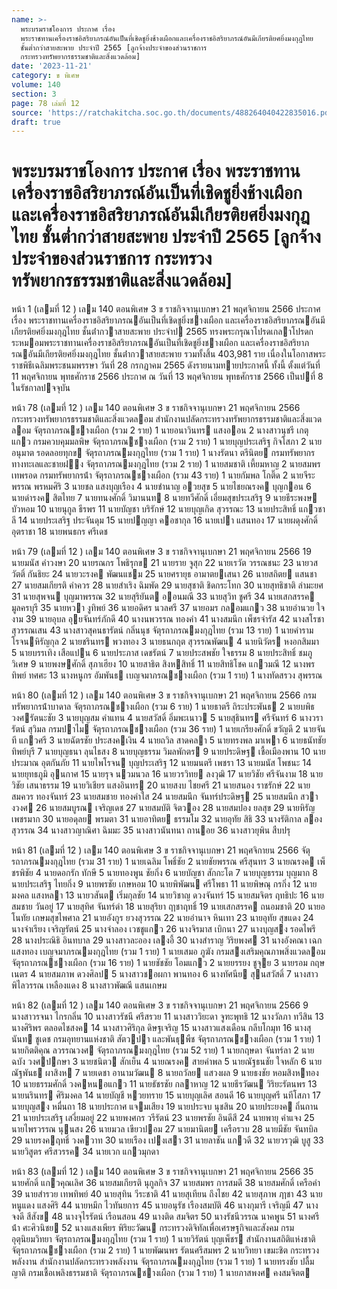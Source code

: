```yaml
---
name: >-
  พระบรมราชโองการ ประกาศ เรื่อง
  พระราชทานเครื่องราชอิสริยาภรณ์อันเป็นที่เชิดชูยิ่งช้างเผือกและเครื่องราชอิสริยาภรณ์อันมีเกียรติยศยิ่งมงกุฎไทย
  ชั้นต่ำกว่าสายสะพาย ประจำปี 2565 [ลูกจ้างประจำของส่วนราชการ
  กระทรวงทรัพยากรธรรมชาติและสิ่งแวดล้อม]
date: '2023-11-21'
category: ข พิเศษ
volume: 140
section: 3
page: 78 เล่มที่ 12
source: 'https://ratchakitcha.soc.go.th/documents/488264040422835016.pdf'
draft: true
---
```


# พระบรมราชโองการ ประกาศ เรื่อง พระราชทานเครื่องราชอิสริยาภรณ์อันเป็นที่เชิดชูยิ่งช้างเผือกและเครื่องราชอิสริยาภรณ์อันมีเกียรติยศยิ่งมงกุฎไทย ชั้นต่ำกว่าสายสะพาย ประจำปี 2565 [ลูกจ้างประจำของส่วนราชการ กระทรวงทรัพยากรธรรมชาติและสิ่งแวดล้อม]

หน้า 1 (เลมที่ 12 ) เลม 140 ตอนพิเศษ 3 ข ราชกิจจานุเบกษา 21 พฤศจิกายน 2566 ประกาศ เรื่อง พระราชทานเครื่องราชอิสริยาภรณอันเป็นที่เชิดชูยิ่งชางเผือก และเครื่องราชอิสริยาภรณอันมีเกียรติยศยิ่งมงกุฎไทย ชั้นต่ํากวาสายสะพาย ประจําป 2565 ทรงพระกรุณาโปรดเกลาโปรดกระหมอมพระราชทานเครื่องราชอิสริยาภรณอันเป็นที่เชิดชูยิ่งชางเผือก และเครื่องราชอิสริยาภรณอันมีเกียรติยศยิ่งมงกุฎไทย ชั้นต่ํากวาสายสะพาย รวมทั้งสิ้น 403,981 ราย เนื่องในโอกาสพระราชพิธีเฉลิมพระชนมพรรษา วันที่ 28 กรกฎาคม 2565 ดังรายนามทายประกาศนี้ ทั้งนี้ ตั้งแต่วันที่ 11 พฤศจิกายน พุทธศักราช 2566 ประกาศ ณ วันที่ 13 พฤศจิกายน พุทธศักราช 2566 เป็นปที่ 8 ในรัชกาลปจจุบัน

หน้า 78 (เลมที่ 12 ) เลม 140 ตอนพิเศษ 3 ข ราชกิจจานุเบกษา 21 พฤศจิกายน 2566 กระทรวงทรัพยากรธรรมชาติและสิ่งแวดลอม สํานักงานปลัดกระทรวงทรัพยากรธรรมชาติและสิ่งแวดลอม จัตุรถาภรณชางเผือก (รวม 2 ราย) 1 นายอนาวินทร แสงออน 2 นางสาวนุชรี เกตุแกว กรมควบคุมมลพิษ จัตุรถาภรณชางเผือก (รวม 2 ราย) 1 นายบุญประเสริฐ กิจโสภา 2 นายอนุมาต รอดลอยทุกข จัตุรถาภรณมงกุฎไทย (รวม 1 ราย) 1 นางรัตนา ตรีนิตย กรมทรัพยากรทางทะเลและชายฝง จัตุรถาภรณมงกุฎไทย (รวม 2 ราย) 1 นายสมชาติ เหี้ยมหาญ 2 นายสมพร เทพรอด กรมทรัพยากรน้ํา จัตุรถาภรณชางเผือก (รวม 43 ราย) 1 นายกัมพล โกติ๊ด 2 นายจีระพรรณ พรหมศิริ 3 นายชล แสงบุญเรือง 4 นายชํานาญ อวยสุข 5 นายไชยณรงค บุญกอน 6 นายดํารงค สิตไทย 7 นายทนงศักดิ์ วิมานนท 8 นายทวีศักดิ์ เอี่ยมสุขประเสริฐ 9 นายธีระพงษ บัวหอม 10 นายนุกูล ธีรพร 11 นายบัญชา บริรักษ์ 12 นายบุญเกิด สุวรรณะ 13 นายประสิทธิ์ แกวชาลี 14 นายประเสริฐ ประจันดุม 15 นายปญญา คอชากุล 16 นายเปา แสนทอง 17 นายผดุงศักดิ์ อุตราชา 18 นายพนธกร ศรีเดช

หน้า 79 (เลมที่ 12 ) เลม 140 ตอนพิเศษ 3 ข ราชกิจจานุเบกษา 21 พฤศจิกายน 2566 19 นายมนัส คําวงษา 20 นายรณกร โพธิรุกข 21 นายราย จูสุก 22 นายเรวัต วรรณชนะ 23 นายวสวัตติ์ กันธิยะ 24 นายวะรงค พัฒนแชม 25 นายศรายุธ อามาตยเสนา 26 นายสถิตย แสนชา 27 นายสมเกียรติ คําควร 28 นายสําเริง ฉิมพัด 29 นายสุชาติ ชิดกระโทก 30 นายสุทธิชาติ ลํามะยศ 31 นายสุพจน บุญมาพรรณ 32 นายสุริยันต ออนมณี 33 นายสุวิท ชูศรี 34 นายเสกสรรค มูลครบุรี 35 นายหวา งูทิพย์ 36 นายอดิศร นวลศรี 37 นายอมร กลอมแกว 38 นายอํานวย ใจงาม 39 นายอุบล อุยจันทร์ภักดี 40 นางนพวรรณ ทองคํา 41 นางสมนึก เพ็ชรจํารัส 42 นางสโรชา สุวรรณเสน 43 นางสาวสุคนธารัตน์ กลิ่นนุช จัตุรถาภรณมงกุฎไทย (รวม 13 ราย) 1 นายคําราม โรจนหิรัญกุล 2 นายชรินทร พวงทอง 3 นายธนกฤต สุวรรณพัฒน 4 นายนิวัตร หงอกสิมมา 5 นายบรรเทิง เสือแปน 6 นายประภาส เดชรัตน์ 7 นายประสพชัย ใจธรรม 8 นายประสิทธิ์ ชมภูวิเศษ 9 นายพงษศักดิ์ สุภาเฮียง 10 นายสาธิต สิงหสิทธิ์ 11 นายสิทธิโชค แกวมณี 12 นางพรทิพย์ ทศศะ 13 นางหนูกร อัมพันธ เบญจมาภรณชางเผือก (รวม 1 ราย) 1 นางทัดสรวง สุพรรณ

หน้า 80 (เลมที่ 12 ) เลม 140 ตอนพิเศษ 3 ข ราชกิจจานุเบกษา 21 พฤศจิกายน 2566 กรมทรัพยากรน้ําบาดาล จัตุรถาภรณชางเผือก (รวม 6 ราย) 1 นายธาตรี ถิระประพันธ 2 นายบพิธ วงศรัตนะชัย 3 นายบุญสม คําแทน 4 นายสวัสดิ์ อิ่มพะเนาว 5 นายสุธินทร ศรีจันทร์ 6 นางวรารัตน์ สุวิมล กรมปาไม จัตุรถาภรณชางเผือก (รวม 36 ราย) 1 นายเกรียงศักดิ์ ขวัญดี 2 นายจันที แกวศรี 3 นายฉัตรชัย ประสงคเงิน 4 นายถวิล สาดคลา 5 นายทรงพล มาเพา 6 นายธนัทชัย ทิพย์บุรี 7 นายบุญธนา ลุนไธสง 8 นายบุญธรรม วิมลพักตร 9 นายประดิษฐ เชื้อเมืองพาน 10 นายประมาณ อุตกันภัย 11 นายไพโรจน บุญประเสริฐ 12 นายมนตรี เพชรา 13 นายมนัส โพชนะ 14 นายยุทธภูมิ อุนกาศ 15 นายรุจ นวมนวล 16 นายวรวิทย ลงวุฒิ 17 นายวิชัย ศรีจันงาม 18 นายวิชัย เสนาธรรม 19 นายวิเชียร แสงอินทร 20 นายสงบ ไชยศรี 21 นายสนอง ราชรักษ์ 22 นายสมควร ทองจันทร์ 23 นายสมชาย ทองคําใส 24 นายสมนึก จันทร์ประดิษฐ 25 นายสมนึก สวางวงศ 26 นายสมบูรณ เจริญเดช 27 นายสมบัติ จิตวอง 28 นายสมปอง ยลสุข 29 นายหิรัญ เพชรมาก 30 นายอดุลย พรมตา 31 นายอาทิตย ธรรมโม 32 นายอุทัย สิธิ 33 นางรัติกาล ลองสุวรรณ 34 นางสาวญาณิศา ฉิมมะ 35 นางสาวนันทนา ถานอย 36 นางสาวยุพิน สืบปรุ

หน้า 81 (เลมที่ 12 ) เลม 140 ตอนพิเศษ 3 ข ราชกิจจานุเบกษา 21 พฤศจิกายน 2566 จัตุรถาภรณมงกุฎไทย (รวม 31 ราย) 1 นายเฉลิม โพธิ์ชัย 2 นายชัยพรรณ ศรีสุนทร 3 นายณรงค เพ็ชรพิชัย 4 นายดอกรัก ทักษี 5 นายทองพูน ชัยกิ่ง 6 นายบัญชา สักกะโต 7 นายบุญธรรม บุญมาก 8 นายประเสริฐ ไทยกิ่ง 9 นายพรชัย เกษหอม 10 นายพิพัฒน ศรีโพธา 11 นายพิษณุ กรกิ่ง 12 นายมงคล แสงหลา 13 นายวสันต เริ่มกุลชัย 14 นายวิชาญ ดวงจันทร์ 15 นายสมจิตร ฤทธิปะ 16 นายสมชาย วันอยู่ 17 นายสุทิศ จันทร์ดํา 18 นายสุริยา ฤาชาฤทธิ์ 19 นายเสกสรรค ถนอมชาติ 20 นายอโนทัย เกษมสุขไพศาล 21 นายอังกูร ยวงสุวรรณ 22 นายอํานาจ หินเทา 23 นายอุทัย สุขแดง 24 นางจําเรียง เจริญรัตน์ 25 นางจําลอง เวชชูแกว 26 นางจิรมาส เบิกนา 27 นางบุญสง รอดไพรี 28 นางประณิธิ อินทบาล 29 นางสาวละออง เลงอี้ 30 นางสําราญ วิริยพงศ 31 นางอังคณา เฉกแสงทอง เบญจมาภรณมงกุฎไทย (รวม 1 ราย) 1 นายเสมอ ภูฆัง กรมสงเสริมคุณภาพสิ่งแวดลอม จัตุรถาภรณชางเผือก (รวม 16 ราย) 1 นายชัชชัย โอมแกว 2 นายยรรยง ชูจุย 3 นายรอม กฤษเนตร 4 นายสมภาพ ดวงศิลป 5 นางสาวชอผกา พานทอง 6 นางทัศนีย สุนสวัสดิ์ 7 นางสาวพิไลวรรณ เหลืองแดง 8 นางสาวพัฒณี แสนเกษม

หน้า 82 (เลมที่ 12 ) เลม 140 ตอนพิเศษ 3 ข ราชกิจจานุเบกษา 21 พฤศจิกายน 2566 9 นางสาวรจนา ไกรกลิ่น 10 นางสาวรัชนี ศรีสรวย 11 นางสาววิยะดา จูฑะพุทธิ 12 นางวัลภา ทวีสิน 13 นางศิริพร ตลอดไชสงค 14 นางสาวศิริกุล ดิษฐเจริญ 15 นางสาวแสงเดือน กลีบโกมุท 16 นางสุนันท ชูเดช กรมอุทยานแห่งชาติ สัตวปา และพันธุพืช จัตุรถาภรณชางเผือก (รวม 1 ราย) 1 นายกิตติคุณ ลวรรณวงศ จัตุรถาภรณมงกุฎไทย (รวม 52 ราย) 1 นายกฤษดา จันทร์ลา 2 นายฉบัง วงศปกษา 3 นายชนิตว สักเย็น 4 นายณรงค สายคําพล 5 นายณัฐธนชัย ใจหลัก 6 นายณัฐพันธ ผาสิงห 7 นายเดชา อานามวัฒน 8 นายถวัลย แสวงผล 9 นายธงชัย หอมสิงหทอง 10 นายธรรมศักดิ์ วงคหนอแกว 11 นายธัชรชัย กลาหาญ 12 นายธีรวัฒน วิริยะรัตนพร 13 นายนรินทร ศิริมงคล 14 นายบัญชี หวยทราย 15 นายบุญเลิศ สอนดี 16 นายบุญศรี นทีโสภา 17 นายบุญสง หมื่นถา 18 นายประกาศ แจมเสียง 19 นายประจบ นุชสิน 20 นายประยงค ถิ่นถาน 21 นายประเสริฐ เสงี่ยมอยู่ 22 นายพงศกร วรีรัตน์ 23 นายพรชัย อินดีสี 24 นายพายุ คําแจง 25 นายไพรวรรณ นุนสง 26 นายมวล เขียวปอม 27 นายมานิตย เครือรวบ 28 นายมีชัย จันทบิล 29 นายรงคฤทธิ์ วงควาท 30 นายเรือง เปงเสา 31 นายลาชัน แกวดี 32 นายวรวุฒิ บูสู 33 นายวิสูตร ศรีสวรรค 34 นายเวก แกวมุกดา

หน้า 83 (เลมที่ 12 ) เลม 140 ตอนพิเศษ 3 ข ราชกิจจานุเบกษา 21 พฤศจิกายน 2566 35 นายศักดิ์ แกวคุณเลิศ 36 นายสมเกียรติ นุกูลกิจ 37 นายสมพร การสมดี 38 นายสมศักดิ์ เครือคํา 39 นายสํารวย เทพทิพย์ 40 นายสุทิน วีระชาติ 41 นายสุเทียน ถึงไชย 42 นายสุภาพ ฦาชา 43 นายหนูแดง แสงศิริ 44 นายหมึก ไวทันยการ 45 นายอนุรัช เรืองสมบัติ 46 นางกุมารี เจริญมี 47 นางจงดี สีสังข 48 นางจุไรรัตน์ เรือนสอน 49 นางติด สมจิตร 50 นางรัชนีวรรณ นาคพูน 51 นางศรีน้ํา ศะศิวนิชย 52 นางแสงเพียร พิริยะวัฒน กระทรวงดิจิทัลเพื่อเศรษฐกิจและสังคม กรมอุตุนิยมวิทยา จัตุรถาภรณมงกุฎไทย (รวม 1 ราย) 1 นายวิรัตน์ บุญเพ็ชร สํานักงานสถิติแห่งชาติ จัตุรถาภรณชางเผือก (รวม 2 ราย) 1 นายพัฒนพร รัตนศรีสมพร 2 นายวิทยา เขมะชิต กระทรวงพลังงาน สํานักงานปลัดกระทรวงพลังงาน จัตุรถาภรณมงกุฎไทย (รวม 1 ราย) 1 นายทรงชัย ปลื้มญาติ กรมเชื้อเพลิงธรรมชาติ จัตุรถาภรณชางเผือก (รวม 1 ราย) 1 นายภาสพงศ คงสมจิตต
